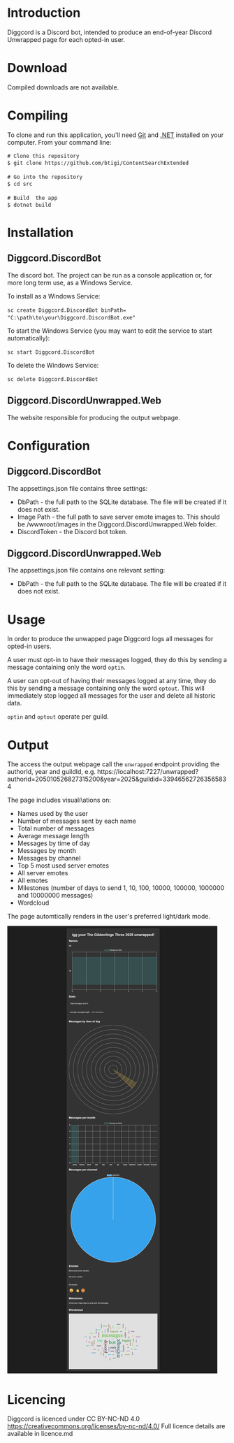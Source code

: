# Introduction

Diggcord is a Discord bot, intended to produce an end-of-year Discord Unwrapped page for each opted-in user.

# Download

Compiled downloads are not available.

# Compiling

To clone and run this application, you'll need [Git](https://git-scm.com) and [.NET](https://dotnet.microsoft.com/) installed on your computer. From your command line:

```
# Clone this repository
$ git clone https://github.com/btigi/ContentSearchExtended

# Go into the repository
$ cd src

# Build  the app
$ dotnet build
```

# Installation

## Diggcord.DiscordBot
The discord bot. The project can be run as a console application or, for more long term use, as a Windows Service.

To install as a Windows Service:

`sc create Diggcord.DiscordBot binPath= "C:\path\to\your\Diggcord.DiscordBot.exe"`

To start the Windows Service (you may want to edit the service to start automatically):

`sc start Diggcord.DiscordBot`

To delete the Windows Service:

`sc delete Diggcord.DiscordBot`


## Diggcord.DiscordUnwrapped.Web
The website responsible for producing the output webpage.


# Configuration

## Diggcord.DiscordBot
The appsettings.json file contains three settings:
 - DbPath - the full path to the SQLite database. The file will be created if it does not exist.
 - Image Path - the full path to save server emote images to. This should be /wwwroot/images in the Diggcord.DiscordUnwrapped.Web folder.
 - DiscordToken - the Discord bot token.


## Diggcord.DiscordUnwrapped.Web
The appsettings.json file contains one relevant setting:
 - DbPath - the full path to the SQLite database. The file will be created if it does not exist.


# Usage
In order to produce the unwapped page Diggcord logs all messages for opted-in users.

A user must opt-in to have their messages logged, they do this by sending a message containing only the word `optin`.

A user can opt-out of having their messages logged at any time, they do this by sending a message containing only the word `optout`. This will immediately stop logged all messages for the user and delete all historic data.

`optin` and `optout` operate per guild.


# Output
The access the output webpage call the `unwrapped` endpoint providing the authorId, year and guildId, e.g. https://localhost:7227/unwrapped?authorid=205010526827315200&year=2025&guildid=339465627263565834

The page includes visuali\ations on:
- Names used by the user
- Number of messages sent by each name
- Total number of messages
- Average message length
- Messages by time of day
- Messages by month
- Messages by channel
- Top 5 most used server emotes
- All server emotes
- All emotes
- Milestones (number of days to send 1, 10, 100, 10000, 100000, 1000000 and 10000000 messages)
- Wordcloud

The page automtically renders in the user's preferred light/dark mode.

![screenshot showing output](resources/screenshot.jpeg)


# Licencing

Diggcord is licenced under CC BY-NC-ND 4.0 https://creativecommons.org/licenses/by-nc-nd/4.0/ Full licence details are available in licence.md